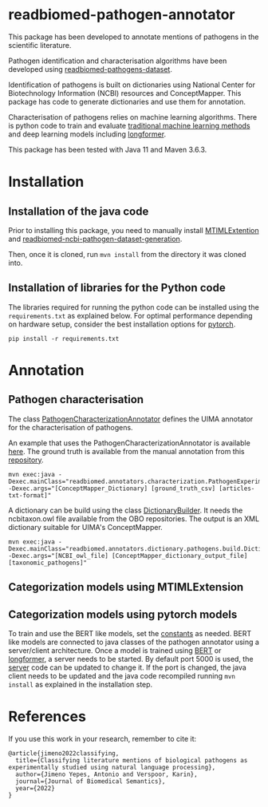 # readbiomed-pathogen-annotator

This package has been developed to annotate mentions of pathogens in the scientific literature.

Pathogen identification and characterisation algorithms have been developed using [readbiomed-pathogens-dataset](https://github.com/READ-BioMed/readbiomed-pathogens-dataset).

Identification of pathogens is built on dictionaries using National Center for Biotechnology Information (NCBI) resources and ConceptMapper. This package has code to generate dictionaries and use them for annotation.

Characterisation of pathogens relies on machine learning algorithms. There is python code to train and evaluate [traditional machine learning methods](https://github.com/READ-BioMed/MTIMLExtension) and deep learning models including [longformer](https://github.com/allenai/longformer).

This package has been tested with Java 11 and Maven 3.6.3.

# Installation

## Installation of the java code

Prior to installing this package, you need to manually install [MTIMLExtention](https://github.com/READ-BioMed/MTIMLExtension) and [readbiomed-ncbi-pathogen-dataset-generation](https://github.com/READ-BioMed/readbiomed-ncbi-pathogen-dataset-generation).

Then, once it is cloned, run `mvn install` from the directory it was cloned into.

## Installation of libraries for the Python code

The libraries required for running the python code can be installed using the `requirements.txt` as explained below.
For optimal performance depending on hardware setup, consider the best installation options for [pytorch](https://pytorch.org).

```
pip install -r requirements.txt
```

# Annotation

## Pathogen characterisation

The class [PathogenCharacterizationAnnotator](https://github.com/READ-BioMed/readbiomed-pathogen-annotator/blob/main/src/main/java/readbiomed/annotators/characterization/PathogenCharacterizationAnnotator.java) defines the UIMA annotator for the characterisation of pathogens.

An example that uses the PathogenCharacterizationAnnotator is available [here](https://github.com/READ-BioMed/readbiomed-pathogen-annotator/blob/main/src/main/java/readbiomed/annotators/characterization/PathogenExperimenter.java). 
The ground truth is available from the manual annotation from this [repository](https://github.com/READ-BioMed/readbiomed-pathogens-dataset).


```
mvn exec:java -Dexec.mainClass="readbiomed.annotators.characterization.PathogenExperimenter" -Dexec.args="[ConceptMapper_Dictionary] [ground_truth_csv] [articles-txt-format]"
```

A dictionary can be build using the class [DictionaryBuilder](https://github.com/READ-BioMed/readbiomed-pathogen-annotator/blob/main/src/main/java/readbiomed/annotators/dictionary/pathogens/build/DictionaryBuilder.java).
It needs the ncbitaxon.owl file available from the OBO repositories.
The output is an XML dictionary suitable for UIMA's ConceptMapper.

```
mvn exec:java -Dexec.mainClass="readbiomed.annotators.dictionary.pathogens.build.DictionaryBuilder" -Dexec.args="[NCBI_owl_file] [ConceptMapper_dictionary_output_file] [taxonomic_pathogens]"
```

## Categorization models using MTIMLExtension

## Categorization models using pytorch models

To train and use the BERT like models, set the [constants](https://github.com/READ-BioMed/readbiomed-pathogen-annotator/blob/main/src/main/python/constants.py) as needed.
BERT like models are connected to java classes of the pathogen annotator using a server/client architecture.
Once a model is trained using [BERT](https://github.com/READ-BioMed/readbiomed-pathogen-annotator/blob/main/src/main/python/train.py) or [longformer](https://github.com/READ-BioMed/readbiomed-pathogen-annotator/blob/main/src/main/python/train-longformer.py), a server needs to be started.
By default port 5000 is used, the [server](https://github.com/READ-BioMed/readbiomed-pathogen-annotator/blob/main/src/main/python/server.py) code can be updated to change it.
If the port is changed, the java client needs to be updated and the java code recompiled running `mvn install` as explained in the installation step.

# References

If you use this work in your research, remember to cite it:

```
@article{jimeno2022classifying,
  title={Classifying literature mentions of biological pathogens as experimentally studied using natural language processing},
  author={Jimeno Yepes, Antonio and Verspoor, Karin},
  journal={Journal of Biomedical Semantics},
  year={2022}
}
```
